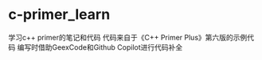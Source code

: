 # c-primer_learn
学习c++ primer的笔记和代码
代码来自于《C++ Primer Plus》第六版的示例代码
编写时借助GeexCode和Github Copilot进行代码补全
